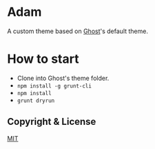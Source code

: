 # Adam

A custom theme based on [Ghost](http://github.com/tryghost/ghost/)'s default theme.

# How to start

+ Clone into Ghost's theme folder.
+ `npm install -g grunt-cli`
+ `npm install`
+ `grunt dryrun`


## Copyright & License

[MIT](https://github.com/robinxb/Adam/blob/master/LICENSE)
